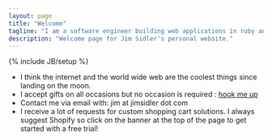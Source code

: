 ```yaml
---
layout: page
title: "Welcome"
tagline: "I am a software engineer building web applications in ruby and other advanced technologies"
description: "Welcome page for Jim Sidler's personal website."
---
```

{% include JB/setup %}

* I think the internet and the world wide web are the coolest things since landing on the moon.
* I accept gifts on all occasions but no occasion is required : [hook me up](http://www.amazon.com/gp/registry/wishlist/1HD569IK8VEK4)
* Contact me via email with: jim at jimsidler dot com
* I receive a lot of requests for custom shopping cart solutions. I always suggest Shopify so click on the banner at the top of the page to get started with a free trial!
<!-- * Find me here:
[![Working With Rails icon](/assets/images/icon-wwr.png "Working With Rails")](http://www.workingwithrails.com/person/17550-jim-sidler)
[![Linked In icon](/assets/images/icon-linkedin.png "LinkedIn")](http://www.linkedin.com/in/jimsidler)
[![Github icon](/assets/images/icon-git.png "Github")](http://github.com/jvsidler)
[![Facebook icon](/assets/images/icon-facebook.png "Facebook")](http://facebook.com/jvsidler)
[![Twitter icon](/assets/images/icon-twitter.png "Twitter")](http://twitter.com/jvsidler)
[![Last.fm icon](/assets/images/icon-lastfm.png "Last.fm")](http://www.last.fm/user/jvsidler)
[![Flickr icon](/assets/images/icon-flickr.png "Flickr")](http://flickr.com/photos/jvsidler) -->